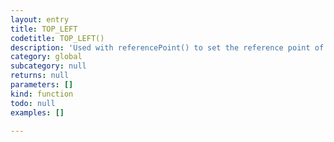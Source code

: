 ```yaml
---
layout: entry
title: TOP_LEFT
codetitle: TOP_LEFT()
description: 'Used with referencePoint() to set the reference point of transformations to the top left of the page item.'
category: global
subcategory: null
returns: null
parameters: []
kind: function
todo: null
examples: []

---
```

